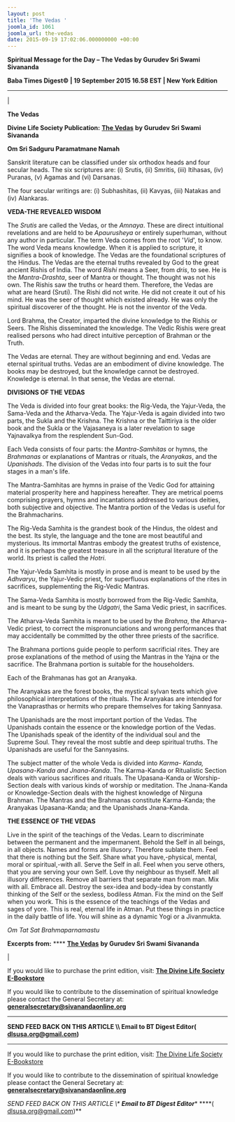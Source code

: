 ```yaml
---
layout: post
title: 'The Vedas '
joomla_id: 1061
joomla_url: the-vedas
date: 2015-09-19 17:02:06.000000000 +00:00
---
```

  

















































**Spiritual Message for the Day – The Vedas by Gurudev Sri Swami Sivananda**

 **Baba Times Digest© | 19 September 2015 16.58 EST | New York Edition**

* * *

| 

**The Vedas**

**Divine Life Society Publication:** [**The Vedas**](http://www.dlshq.org/religions/vedas.htm) **by Gurudev Sri Swami Sivananda**

**Om Sri Sadguru Paramatmane Namah**

Sanskrit literature can be classified under six orthodox heads and four secular heads. The six scriptures are: (i) Srutis, (ii) Smritis, (iii) Itihasas, (iv) Puranas, (v) Agamas and (vi) Darsanas.

The four secular writings are: (i) Subhashitas, (ii) Kavyas, (iii) Natakas and (iv) Alankaras.

**VEDA-THE REVEALED WISDOM**

The _Srutis_ are called the Vedas, or the _Amnaya_. These are direct intuitional revelations and are held to be _Apaurusheya_ or entirely superhuman, without any author in particular. The term Veda comes from the root '_Vid_', to know. The word Veda means knowledge. When it is applied to scripture, it signifies a book of knowledge. The Vedas are the foundational scriptures of the Hindus. The Vedas are the eternal truths revealed by God to the great ancient Rishis of India. The word _Rishi_ means a Seer, from _dris_, to see. He is the _Mantra-Drashta_, seer of Mantra or thought. The thought was not his own. The Rishis saw the truths or heard them. Therefore, the Vedas are what are heard (Sruti). The Rishi did not write. He did not create it out of his mind. He was the seer of thought which existed already. He was only the spiritual discoverer of the thought. He is not the inventor of the Veda.

Lord Brahma, the Creator, imparted the divine knowledge to the Rishis or Seers. The Rishis disseminated the knowledge. The Vedic Rishis were great realised persons who had direct intuitive perception of Brahman or the Truth.

The Vedas are eternal. They are without beginning and end. Vedas are eternal spiritual truths. Vedas are an embodiment of divine knowledge. The books may be destroyed, but the knowledge cannot be destroyed. Knowledge is eternal. In that sense, the Vedas are eternal.

**DIVISIONS OF THE VEDAS**

The Veda is divided into four great books: the Rig-Veda, the Yajur-Veda, the Sama-Veda and the Atharva-Veda. The Yajur-Veda is again divided into two parts, the Sukla and the Krishna. The Krishna or the Taittiriya is the older book and the Sukla or the Vajasaneya is a later revelation to sage Yajnavalkya from the resplendent Sun-God.

Each Veda consists of four parts: the _Mantra-Samhitas_ or hymns, the _Brahmanas_ or explanations of Mantras or rituals, the _Aranyakas_, and the _Upanishads_. The division of the Vedas into four parts is to suit the four stages in a man's life.

The Mantra-Samhitas are hymns in praise of the Vedic God for attaining material prosperity here and happiness hereafter. They are metrical poems comprising prayers, hymns and incantations addressed to various deities, both subjective and objective. The Mantra portion of the Vedas is useful for the Brahmacharins.

The Rig-Veda Samhita is the grandest book of the Hindus, the oldest and the best. Its style, the language and the tone are most beautiful and mysterious. Its immortal Mantras embody the greatest truths of existence, and it is perhaps the greatest treasure in all the scriptural literature of the world. Its priest is called the _Hotri_.

The Yajur-Veda Samhita is mostly in prose and is meant to be used by the _Adhvaryu_, the Yajur-Vedic priest, for superfluous explanations of the rites in sacrifices, supplementing the Rig-Vedic Mantras.

The Sama-Veda Samhita is mostly borrowed from the Rig-Vedic Samhita, and is meant to be sung by the _Udgatri_, the Sama Vedic priest, in sacrifices.

The Atharva-Veda Samhita is meant to be used by the _Brahma_, the Atharva-Vedic priest, to correct the mispronunciations and wrong performances that may accidentally be committed by the other three priests of the sacrifice.

The Brahmana portions guide people to perform sacrificial rites. They are prose explanations of the method of using the Mantras in the Yajna or the sacrifice. The Brahmana portion is suitable for the householders.

Each of the Brahmanas has got an Aranyaka.

The Aranyakas are the forest books, the mystical sylvan texts which give philosophical interpretations of the rituals. The Aranyakas are intended for the Vanaprasthas or hermits who prepare themselves for taking Sannyasa.

The Upanishads are the most important portion of the Vedas. The Upanishads contain the essence or the knowledge portion of the Vedas. The Upanishads speak of the identity of the individual soul and the Supreme Soul. They reveal the most subtle and deep spiritual truths. The Upanishads are useful for the Sannyasins.

The subject matter of the whole Veda is divided into _Karma- Kanda, Upasana-Kanda and Jnana-Kanda_. The Karma-Kanda or Ritualistic Section deals with various sacrifices and rituals. The Upasana-Kanda or Worship-Section deals with various kinds of worship or meditation. The Jnana-Kanda or Knowledge-Section deals with the highest knowledge of Nirguna Brahman. The Mantras and the Brahmanas constitute Karma-Kanda; the Aranyakas Upasana-Kanda; and the Upanishads Jnana-Kanda.

**THE ESSENCE OF THE VEDAS**

Live in the spirit of the teachings of the Vedas. Learn to discriminate between the permanent and the impermanent. Behold the Self in all beings, in all objects. Names and forms are illusory. Therefore sublate them. Feel that there is nothing but the Self. Share what you have,-physical, mental, moral or spiritual,-with all. Serve the Self in all. Feel when you serve others, that you are serving your own Self. Love thy neighbour as thyself. Melt all illusory differences. Remove all barriers that separate man from man. Mix with all. Embrace all. Destroy the sex-idea and body-idea by constantly thinking of the Self or the sexless, bodiless Atman. Fix the mind on the Self when you work. This is the essence of the teachings of the Vedas and sages of yore. This is real, eternal life in Atman. Put these things in practice in the daily battle of life. You will shine as a dynamic Yogi or a Jivanmukta.

_Om Tat Sat Brahmaparnamastu_



**Excerpts from:**  **** [**The Vedas**](http://www.dlshq.org/religions/vedas.htm) **by Gurudev Sri Swami Sivananda**

 |



If you would like to purchase the print edition, visit: **[The Divine Life Society E-Bookstore](http://www.dlshq.org/download/download.htm)**

If you would like to contribute to the dissemination of spiritual knowledge please contact the General Secretary at: [](mailto:%20%3Cscript%20type=%27text/javascript%27%3E%20%3C%21--%20var%20prefix%20=%20%27ma%27%20+%20%27il%27%20+%20%27to%27;%20var%20path%20=%20%27hr%27%20+%20%27ef%27%20+%20%27=%27;%20var%20addy57016%20=%20%27generalsecretary%27%20+%20%27@%27;%20addy57016%20=%20addy57016%20+%20%27sivanandaonline%27%20+%20%27.%27%20+%20%27org%27;%20document.write%28%27%3Ca%20%27%20+%20path%20+%20%27%5C%27%27%20+%20prefix%20+%20%27:%27%20+%20addy57016%20+%20%27%5C%27%3E%27%29;%20document.write%28addy57016%29;%20document.write%28%27%3C%5C/a%3E%27%29;%20//--%3E%5Cn%20%3C/script%3E%3Cscript%20type=%27text/javascript%27%3E%20%3C%21--%20document.write%28%27%3Cspan%20style=%5C%27display:%20none;%5C%27%3E%27%29;%20//--%3E%20%3C/script%3EThis%20email%20address%20is%20being%20protected%20from%20spambots.%20You%20need%20JavaScript%20enabled%20to%20view%20it.%20%3Cscript%20type=%27text/javascript%27%3E%20%3C%21--%20document.write%28%27%3C/%27%29;%20document.write%28%27span%3E%27%29;%20//--%3E%20%3C/script%3E?subject=Contribution%20to%20Dissemination%20of%20Spiritual%20Knowledge) **generalsecretary@sivanandaonline.org**

****

**SEND FEED BACK ON THIS ARTICLE \\\ Email to BT Digest Editor[](mailto:%20%3Cscript%20type=%27text/javascript%27%3E%20%3C%21--%20var%20prefix%20=%20%27ma%27%20+%20%27il%27%20+%20%27to%27;%20var%20path%20=%20%27hr%27%20+%20%27ef%27%20+%20%27=%27;%20var%20addy72654%20=%20%27dlsusa.org%27%20+%20%27@%27;%20addy72654%20=%20addy72654%20+%20%27gmail%27%20+%20%27.%27%20+%20%27com%27;%20document.write%28%27%3Ca%20%27%20+%20path%20+%20%27%5C%27%27%20+%20prefix%20+%20%27:%27%20+%20addy72654%20+%20%27%5C%27%3E%27%29;%20document.write%28addy72654%29;%20document.write%28%27%3C%5C/a%3E%27%29;%20//--%3E%5Cn%20%3C/script%3E%3Cscript%20type=%27text/javascript%27%3E%20%3C%21--%20document.write%28%27%3Cspan%20style=%5C%27display:%20none;%5C%27%3E%27%29;%20//--%3E%20%3C/script%3EThis%20email%20address%20is%20being%20protected%20from%20spambots.%20You%20need%20JavaScript%20enabled%20to%20view%20it.%20%3Cscript%20type=%27text/javascript%27%3E%20%3C%21--%20document.write%28%27%3C/%27%29;%20document.write%28%27span%3E%27%29;%20//--%3E%20%3C/script%3E?subject=DLS%20Posts)( [dlsusa.org@gmail.com](mailto:dlsusa.org@gmail.com))**



* * *



  

If you would like to purchase the print edition, visit: [The Divine Life Society E-Bookstore](http://www.dlshq.org/download/download.htm)

If you would like to contribute to the dissemination of spiritual knowledge please contact the General Secretary at: **[generalsecretary@sivanandaonline.org](mailto:generalsecretary@sivanandaonline.org)**

**SEND FEED BACK ON THIS ARTICLE \\\**  **Email to BT Digest Editor**** [](mailto:%20%3Cscript%20type=%27text/javascript%27%3E%20%3C%21--%20var%20prefix%20=%20%27ma%27%20+%20%27il%27%20+%20%27to%27;%20var%20path%20=%20%27hr%27%20+%20%27ef%27%20+%20%27=%27;%20var%20addy72654%20=%20%27dlsusa.org%27%20+%20%27@%27;%20addy72654%20=%20addy72654%20+%20%27gmail%27%20+%20%27.%27%20+%20%27com%27;%20document.write%28%27%3Ca%20%27%20+%20path%20+%20%27%5C%27%27%20+%20prefix%20+%20%27:%27%20+%20addy72654%20+%20%27%5C%27%3E%27%29;%20document.write%28addy72654%29;%20document.write%28%27%3C%5C/a%3E%27%29;%20//--%3E%5Cn%20%3C/script%3E%3Cscript%20type=%27text/javascript%27%3E%20%3C%21--%20document.write%28%27%3Cspan%20style=%5C%27display:%20none;%5C%27%3E%27%29;%20//--%3E%20%3C/script%3EThis%20email%20address%20is%20being%20protected%20from%20spambots.%20You%20need%20JavaScript%20enabled%20to%20view%20it.%20%3Cscript%20type=%27text/javascript%27%3E%20%3C%21--%20document.write%28%27%3C/%27%29;%20document.write%28%27span%3E%27%29;%20//--%3E%20%3C/script%3E?subject=DLS%20Posts)****( [dlsusa.org@gmail.com](mailto:dlsusa.org@gmail.com))**  
